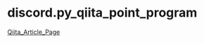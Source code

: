 # discord.py_qiita_point_program

[Qiita_Article_Page](https://qiita.com/mendoitarou_/items/7013d5cfe811a0adda36)